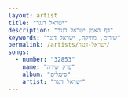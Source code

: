 ```yaml
---
layout: artist
title: "ישראל דנגר"
description: "דף האמן ישראל דנגר"
keywords: "שירים, מוזיקה, ישראל דנגר"
permalink: /artists/ישראל-דנגר/
songs:
  - number: "32853"
    name: "פרק שירה"
    album: "סינגלים"
    artist: "ישראל דנגר"
---
```

